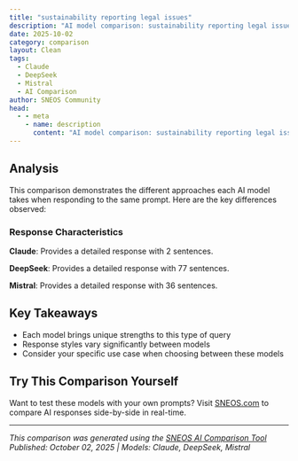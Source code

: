 ```yaml
---
title: "sustainability reporting legal issues"
description: "AI model comparison: sustainability reporting legal issues..."
date: 2025-10-02
category: comparison
layout: Clean
tags:
  - Claude
  - DeepSeek
  - Mistral
  - AI Comparison
author: SNEOS Community
head:
  - - meta
    - name: description
      content: "AI model comparison: sustainability reporting legal issues..."
---
```


<ChatComparison
  title="sustainability reporting legal issues"
  prompt="sustainability reporting legal issues"
  :responses='{"Claude": "# Key Legal Issues in Sustainability Reporting\n\n## **Regulatory Compliance**\n\n### **Mandatory Disclosure Requirements**\n- **EU Corporate Sustainability Reporting Directive (CSRD)**: Requires detailed ESG reporting from large companies\n- **SEC Climate Disclosure Rules**: Proposed rules requiring climate risk and emissions reporting\n- **Task Force on Climate-related Financial Disclosures (TCFD)**: Increasingly mandatory in various jurisdictions\n- **EU Taxonomy Regulation**: Defines what constitutes \u0022sustainable\u0022 economic activities\n\n### **Securities Law Implications**\n- Material misstatements in sustainability reports can trigger securities fraud liability\n- Forward-looking sustainability statements may implicate safe harbor provisions\n- Integration with financial reporting creates additional compliance obligations\n\n## **Greenwashing and Accuracy Concerns**\n\n### **False or Misleading Claims**\n- **Consumer protection laws** regarding environmental claims\n- **Marketing and advertising regulations**\n- **Unfair competition laws**\n- Risk of regulatory enforcement actions\n\n### **Due Diligence Requirements**\n- Reasonable basis for sustainability claims\n- Documentation and verification of reported data\n- Supply chain due diligence obligations\n\n## **Data Privacy and Third-Party Rights**\n\n### **Data Collection Issues**\n- Employee data privacy in ESG metrics\n- Stakeholder information handling\n- Cross-border data transfer restrictions\n- Consent requirements for data use\n\n### **Supply Chain Reporting**\n- Third-party data accuracy and consent\n- Proprietary information disclosure\n- Contractual obligations with suppliers\n\n## **Director and Officer Liability**\n\n### **Fiduciary Duties**\n- Board oversight of sustainability risks\n- Risk management and internal controls\n- Shareholder primacy vs. stakeholder considerations\n\n### **D\u0026O Insurance Coverage**\n- ESG-related claims coverage gaps\n- Policy exclusions for intentional misrepresentation\n- Emerging litigation risks\n\n## **Emerging Litigation Risks**\n\n### **Types of ESG Litigation**\n- Climate change lawsuits\n- Investor suits over ESG misrepresentation\n- Stakeholder claims for inadequate disclosure\n- Derivative actions for board oversight failures\n\n### **Jurisdictional Considerations**\n- Varying standards across jurisdictions\n- Extraterritorial application of regulations\n- Forum shopping by plaintiffs\n\n## **Best Practices for Legal Compliance**\n\n### **Governance Framework**\n- Establish clear board oversight\n- Implement robust internal controls\n- Regular legal review of sustainability reports\n- Cross-functional teams including legal, compliance, and sustainability experts\n\n### **Documentation and Verification**\n- Maintain detailed support for all claims\n- Third-party verification where appropriate\n- Regular audits of data collection processes\n- Clear documentation of methodologies\n\n### **Risk Management**\n- Regular legal risk assessments\n- Insurance coverage review\n- Crisis management planning\n- Stakeholder engagement protocols\n\n## **Sector-Specific Considerations**\n\n### **Financial Services**\n- Investment product labeling requirements\n- Fiduciary duty considerations\n- Regulatory capital implications\n\n### **Public Companies**\n- Enhanced disclosure obligations\n- Proxy statement requirements\n- Analyst and investor relations considerations\n\nWould you like me to elaborate on any specific aspect of sustainability reporting legal issues?", "DeepSeek": "Of course. This is a critical and complex area at the intersection of corporate law, securities regulation, and environmental/social governance.\n\nHere is a comprehensive overview of the key legal issues surrounding sustainability reporting, broken down into core categories.\n\n### 1. The Evolving Regulatory Landscape: From Voluntary to Mandatory\n\nThe most significant legal issue is the rapid shift from voluntary, often PR-driven reporting to mandatory, legally-binding disclosure requirements.\n\n**Key Regulations and Frameworks:**\n\n* **European Union:**\n * **Corporate Sustainability Reporting Directive (CSRD):** The most comprehensive regulation to date. It requires a vast number of EU and non-EU companies operating in the EU to report on their sustainability performance using **European Sustainability Reporting Standards (ESRS)**. The reports must be audited and digitally tagged.\n * **Sustainable Finance Disclosure Regulation (SFDR):** Mandates ESG disclosures for financial market participants (e.g., asset managers, insurers), influencing the companies they invest in.\n * **EU Taxonomy:** A classification system defining what constitutes an \u0022environmentally sustainable\u0022 economic activity. Companies must disclose how and to what extent their activities align with the Taxonomy.\n\n* **United States:**\n * **SEC Climate-Related Disclosure Rule (Proposed/Finalized):** The Securities and Exchange Commission has finalized a rule requiring publicly-traded companies to disclose climate-related risks, governance, and, for large companies, **Scope 1 and Scope 2 greenhouse gas (GHG) emissions**. (Note: The final rule was scaled back from the proposal and is facing legal challenges).\n * **California Climate Disclosure Laws (SB 253 \u0026 SB 261):** These go beyond the SEC rule, requiring both public and private companies above a certain revenue threshold doing business in California to disclose Scope 1, 2, **and 3** emissions and climate-related financial risks.\n\n* **Global:**\n * **International Sustainability Standards Board (ISSB):** Developed the **IFRS S1** (general sustainability) and **IFRS S2** (climate-specific) standards. These are designed to be a global baseline, and many countries (e.g., UK, Canada, Japan) are adopting or aligning with them.\n\n**Legal Issue:** Companies must navigate a complex, sometimes conflicting, web of regulations across different jurisdictions where they operate.\n\n---\n\n### 2. Core Legal Risks and Liabilities\n\nOnce reporting becomes mandatory, the risk of legal liability increases dramatically.\n\n#### A. Disclosure Liability \u0026 Litigation Risk\nThis is the risk of being sued for what you *do* or *do not* say in your sustainability reports.\n\n* **Greenwashing:** Making false, misleading, or unsubstantiated environmental claims.\n * **Legal Basis:** Can be challenged under consumer protection laws (e.g., by the FTC in the US), advertising standards authorities, or through civil lawsuits by competitors or NGOs.\n * **Example:** A company claiming to be \u0022net-zero\u0022 without a credible plan or while increasing its emissions.\n* **Securities Fraud / Misrepresentation:** If sustainability information is material to investors, false or misleading statements (or the omission of material risks) can lead to lawsuits from shareholders under securities laws (e.g., SEC Rule 10b-5 in the US).\n * **Example:** A company failing to disclose a major climate-related physical risk to a key manufacturing facility, which then gets damaged, causing a stock price drop.\n* **Duty of Care and Oversight:** Boards of Directors have a fiduciary duty to oversee material risks. Failure to properly manage and disclose sustainability risks (like climate risk) could lead to shareholder derivative lawsuits alleging a breach of this duty.\n\n#### B. Data \u0026 Supply Chain Liability\nSustainability reporting, especially under CSRD and the California laws, requires extensive data from a company\u0027s entire value chain (Scope 3 emissions).\n\n* **Data Accuracy and Verification:** Companies are legally responsible for the data they report, even if it comes from third-party suppliers. Ensuring the accuracy and auditability of this data is a massive legal and operational challenge.\n* **Contractual Implications:** Companies will need to amend contracts with suppliers to mandate data sharing, creating new legal obligations and potential liabilities for breach of contract.\n* **Due Diligence Laws:** Regulations like the **EU\u0027s Corporate Sustainability Due Diligence Directive (CSDDD)** require companies to identify and address adverse human rights and environmental impacts in their value chains. Sustainability reports will be a key source of evidence for compliance with these laws.\n\n#### C. Director \u0026 Officer (D\u0026O) Liability\nAs sustainability becomes a core governance issue, the personal liability of directors and officers increases.\n\n* **Failure to Oversee:** Directors can be held personally liable if they are found to have failed in their duty to monitor and manage material ESG risks.\n* **D\u0026O Insurance:** Insurers are increasingly scrutinizing companies\u0027 ESG risk profiles, which can affect the cost and availability of D\u0026O insurance coverage.\n\n---\n\n### 3. Key Practical Legal Challenges for Companies\n\n* **Materiality Assessments:** Legally defining what is \u0022material\u0022 is complex. The definition is shifting from a purely financial materiality perspective (how sustainability affects the company) to a **double materiality** perspective (how the company affects society and the environment, and how those impacts create financial risks). Misjudging materiality can lead to both over-disclosure (creating liability) and under-disclosure (omission liability).\n* **Data Governance and Controls:** Establishing legal and internal controls over ESG data that are as robust as those for financial data is a new and resource-intensive challenge.\n* **Attorney-Client Privilege:** Communications with in-house and external counsel about sustainability risks and reporting strategies may not be protected by privilege in the same way as traditional legal advice, especially if the advice is operational in nature.\n* **Forward-Looking Statements:** Sustainability reports often include targets and transition plans (e.g., \u0022net-zero by 2050\u0022). These are inherently forward-looking and carry the risk of litigation if they are not made in good faith or accompanied by meaningful, ongoing effort.\n\n---\n\n### How to Mitigate These Legal Risks: A Checklist\n\n1. **Treat Sustainability as a Core Governance Issue:** Integrate ESG oversight explicitly into the Board\u0027s and Audit Committee\u0027s charter.\n2. **Conduct Rigorous Legal Review:** Involve your legal, compliance, and internal audit teams in the sustainability reporting process from the start. Scrutinize every claim for verifiability.\n3. **Implement Robust Data Controls:** Develop a formal ESG data governance framework with clear ownership, collection processes, and internal controls.\n4. **Ensure Third-Party Assurance:** Engage independent, qualified auditors to provide assurance over your sustainability data, moving towards the same level of assurance as financial statements.\n5. **Provide Comprehensive Training:** Train employees, management, and the Board on the new legal requirements and the severe consequences of greenwashing.\n6. **Manage the Supply Chain Legally:** Use contracts to secure necessary data from suppliers and conduct due diligence to mitigate value chain risks.\n7. **Be Transparent and Honest:** Clearly state assumptions, methodologies, and uncertainties. Avoid absolute, unqualified claims like \u0022fully sustainable.\u0022 Disclose challenges and setbacks alongside successes.\n\nIn summary, sustainability reporting is no longer a communications exercise. It is a serious legal and compliance function with significant liability exposure. Companies must approach it with the same rigor, diligence, and legal scrutiny as their financial reporting.", "Mistral": "Sustainability reporting, while increasingly important for transparency and accountability, comes with a range of legal issues that organizations need to be aware of. Here are some key legal considerations:\n\n### 1. **Regulatory Compliance**\n - **Mandatory Reporting Requirements:** Many jurisdictions have mandatory sustainability reporting requirements. For example, the European Union\u0027s Corporate Sustainability Reporting Directive (CSRD) requires large companies to disclose information on the social and environmental impacts of their activities.\n - **Securities Laws:** In the United States, the Securities and Exchange Commission (SEC) has proposed rules that would require public companies to disclose certain climate-related information.\n\n### 2. **Accuracy and Transparency**\n - **Misrepresentation:** Companies must ensure that their sustainability reports are accurate and not misleading. Misrepresentation can lead to legal action from investors, consumers, or regulatory bodies.\n - **Greenwashing:** Exaggerating or falsely representing environmental credentials can result in legal consequences, including fines and damage to reputation.\n\n### 3. **Data Privacy and Security**\n - **Confidential Information:** Sustainability reports may contain sensitive information about a company\u0027s operations, supply chain, or environmental practices. Ensuring the security and confidentiality of this data is crucial.\n - **Personal Data:** If the report includes personal data, companies must comply with data protection laws such as the General Data Protection Regulation (GDPR) in Europe.\n\n### 4. **Intellectual Property**\n - **Proprietary Information:** Companies must be cautious about disclosing proprietary information that could be used by competitors.\n - **Trademarks and Copyrights:** Ensure that any logos, trademarks, or copyrighted materials used in the report are properly licensed or owned by the company.\n\n### 5. **Liability and Risk Management**\n - **Legal Liability:** Inaccurate or misleading sustainability reports can expose companies to legal liability, including lawsuits from investors, consumers, or other stakeholders.\n - **Risk Management:** Companies should have robust risk management frameworks in place to identify, assess, and mitigate risks associated with sustainability reporting.\n\n### 6. **Stakeholder Engagement**\n - **Consultation and Feedback:** Engaging with stakeholders, including employees, investors, and communities, is essential for ensuring that sustainability reports are comprehensive and credible.\n - **Transparency:** Companies should be transparent about their sustainability goals, progress, and challenges, and be prepared to address stakeholder concerns.\n\n### 7. **International Standards and Frameworks**\n - **Global Reporting Initiative (GRI):** Many companies use the GRI standards for sustainability reporting. Compliance with these standards can help ensure that reports are comprehensive and credible.\n - **Sustainability Accounting Standards Board (SASB):** SASB provides industry-specific standards for sustainability reporting, which can help companies meet regulatory requirements and stakeholder expectations.\n\n### 8. **Ethical Considerations**\n - **Corporate Social Responsibility (CSR):** Companies must ensure that their sustainability reporting aligns with their broader CSR commitments and ethical standards.\n - **Human Rights:** Sustainability reports should address human rights issues, including labor practices, supply chain ethics, and community impacts.\n\n### 9. **Auditing and Assurance**\n - **Independent Verification:** Having sustainability reports independently verified can enhance credibility and reduce legal risks.\n - **Internal Audits:** Regular internal audits can help identify and address potential issues before they become legal problems.\n\n### 10. **Continuous Improvement**\n - **Feedback Loop:** Establishing a feedback loop to continuously improve sustainability reporting practices can help companies stay ahead of regulatory changes and stakeholder expectations.\n - **Adaptability:** Companies should be prepared to adapt their reporting practices in response to new legal requirements, industry standards, and stakeholder demands.\n\nBy addressing these legal issues proactively, companies can ensure that their sustainability reporting is not only compliant but also credible and valuable to stakeholders."}' 
  published-date="02:26"
/>

## Analysis

This comparison demonstrates the different approaches each AI model takes when responding to the same prompt. Here are the key differences observed:

### Response Characteristics

**Claude**: Provides a detailed response with 2 sentences. 

**DeepSeek**: Provides a detailed response with 77 sentences. 

**Mistral**: Provides a detailed response with 36 sentences. 

## Key Takeaways

- Each model brings unique strengths to this type of query
- Response styles vary significantly between models
- Consider your specific use case when choosing between these models

## Try This Comparison Yourself

Want to test these models with your own prompts? Visit [SNEOS.com](https://sneos.com) to compare AI responses side-by-side in real-time.

---

*This comparison was generated using the [SNEOS AI Comparison Tool](https://sneos.com)*
*Published: October 02, 2025 | Models: Claude, DeepSeek, Mistral*
